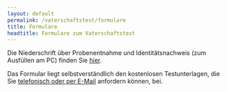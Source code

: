 ```yaml
---
layout: default
permalink: /vaterschaftstest/formulare
title: Formulare
headtitle: Formulare zum Vaterschaftstest
---
```

Die Niederschrift über Probenentnahme und Identitätsnachweis (zum Ausfüllen am PC) finden Sie [hier](/assets/Identitaetsnachweis.doc).

Das Formular liegt selbstverständlich den kostenlosen Testunterlagen, die Sie [telefonisch oder per E-Mail](/kontakt) anfordern können, bei.
